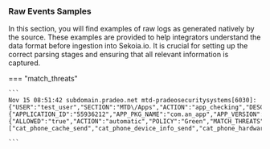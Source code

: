
### Raw Events Samples

In this section, you will find examples of raw logs as generated natively by the source. These examples are provided to help integrators understand the data format before ingestion into Sekoia.io. It is crucial for setting up the correct parsing stages and ensuring that all relevant information is captured.


=== "match_threats"

    ```
	Nov 15 08:51:42 subdomain.pradeo.net mtd-pradeosecuritysystems[6030]: {"USER":"test_user","SECTION":"MTD\/Apps","ACTION":"app_checking","DESCRIPTION":"","ITEM":{"APPLICATION_ID":"55936212","APP_PKG_NAME":"com.an_app","APP_VERSION":"4.394.10003","APP_SHA1_SIG":"a92675ab3dafb37399c47a75ceac8effc4cb401d"},"ACTION_VALUES":{"ALLOWED":"true","ACTION":"automatic","POLICY":"Green","MATCH_THREATS":["cat_phone_cache_send","cat_phone_device_info_send","cat_phone_hardware_send","cat_user_contact_info_send","match_encrypt_with_key_downloaded_from_network","match_exec_command_downloaded_from_network","match_hide_app_icon_from_launcher","match_priority","match_rootkit","match_rootkit_warning","match_sms"]}}

    ```




